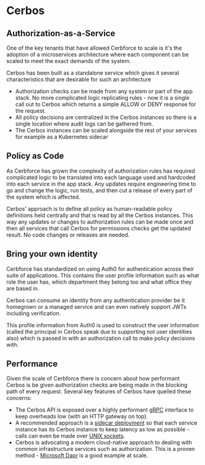 # Cerbos

## Authorization-as-a-Service

One of the key tenants that have allowed Cerbforce to scale is it's the adoption of a microservices architecture where each component can be scaled to meet the exact demands of the system. 

Cerbos has been built as a standalone service which gives it several characteristics that are desirable for such an architecture

- Authorization checks can be made from any system or part of the app stack. No more complicated logic replicating rules - now it is a single call out to Cerbos which returns a simple ALLOW or DENY response for the request.
- All policy decisions are centralized in the Cerbos instances so there is a single location where audit logs can be gathered from.
- The Cerbos instances can be scaled alongside the rest of your services for example as a Kubernetes sidecar

## Policy as Code

As Cerbforce has grown the complexity of authorization rules has required complicated logic to be translated into each language used and hardcoded into each service in the app stack. Any updates require engineering time to go and change the logic, run tests, and then cut a release of every part of the system which is affected. 

Cerbos' approach is to define all policy as human-readable policy definitions held centrally and that is read by all the Cerbos instances. This way any updates or changes to authorization rules can be made once and then all services that call Cerbos for permissions checks get the updated result. No code changes or releases are needed.

## Bring your own identity

Cerbforce has standardized on using Auth0 for authentication across their suite of applications. This contains the user profile information such as what role the user has, which department they belong too and what office they are based in.

Cerbos can consume an identity from any authentication provider be it homegrown or a managed service and can even natively support JWTs including verification.

This profile information from Auth0 is used to construct the user information (called the principal in Cerbos speak due to supporting not user identities also) which is passed in with an authorization call to make policy decisions with.

## Performance

Given the scale of Cerbforce there is concern about how performant Cerbos is be given authorization checks are being made in the blocking path of every request. Several key features of Cerbos have quelled these concerns:

- The Cerbos API is exposed over a highly performant [gRPC](https://docs.cerbos.dev/cerbos/latest/api/index.html) interface to keep overheads low (with an HTTP gateway on top). 
- A recommended approach is a [sidecar deployment](https://docs.cerbos.dev/cerbos/latest/deployment/k8s-sidecar.html) so that each service instance has its Cerbos instance to keep latency as low as possible - calls can even be made over [UNIX sockets](https://github.com/cerbos/demo-rest/blob/main/docker-compose.yaml).
- Cerbos is advocating a modern cloud-native approach to dealing with common infrastructure services such as authorization. This is a proven method - [Microsoft Dapr](https://docs.microsoft.com/en-us/dotnet/architecture/dapr-for-net-developers/dapr-at-20000-feet) is a good example at scale.

